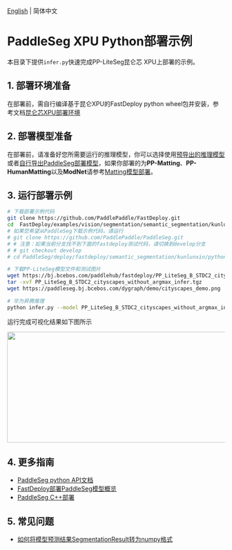 [English](README.md) | 简体中文
# PaddleSeg XPU Python部署示例

本目录下提供`infer.py`快速完成PP-LiteSeg昆仑芯 XPU上部署的示例。

## 1. 部署环境准备

在部署前，需自行编译基于昆仑XPU的FastDeploy python wheel包并安装，参考文档[昆仑芯XPU部署环境](https://github.com/PaddlePaddle/FastDeploy/blob/develop/docs/cn/build_and_install#自行编译安装)

## 2. 部署模型准备  
在部署前，请准备好您所需要运行的推理模型，你可以选择使用[预导出的推理模型](../README.md)或者[自行导出PaddleSeg部署模型](../README.md)，如果你部署的为**PP-Matting**、**PP-HumanMatting**以及**ModNet**请参考[Matting模型部署](../../../matting)。  

## 3. 运行部署示例  
```bash
# 下载部署示例代码
git clone https://github.com/PaddlePaddle/FastDeploy.git
cd  FastDeploy/examples/vision/segmentation/semantic_segmentation/kunlunxin/python
# 如果您希望从PaddleSeg下载示例代码，请运行
# git clone https://github.com/PaddlePaddle/PaddleSeg.git
# # 注意：如果当前分支找不到下面的fastdeploy测试代码，请切换到develop分支
# # git checkout develop
# cd PaddleSeg/deploy/fastdeploy/semantic_segmentation/kunlunxin/python

# 下载PP-LiteSeg模型文件和测试图片
wget https://bj.bcebos.com/paddlehub/fastdeploy/PP_LiteSeg_B_STDC2_cityscapes_without_argmax_infer.tgz
tar -xvf PP_LiteSeg_B_STDC2_cityscapes_without_argmax_infer.tgz
wget https://paddleseg.bj.bcebos.com/dygraph/demo/cityscapes_demo.png

# 华为昇腾推理
python infer.py --model PP_LiteSeg_B_STDC2_cityscapes_without_argmax_infer --image cityscapes_demo.png
```

运行完成可视化结果如下图所示
<div  align="center">  
<img src="https://user-images.githubusercontent.com/16222477/191712880-91ae128d-247a-43e0-b1e3-cafae78431e0.jpg", width=512px, height=256px />
</div>

## 4. 更多指南  
- [PaddleSeg python API文档](https://www.paddlepaddle.org.cn/fastdeploy-api-doc/python/html/semantic_segmentation.html)
- [FastDeploy部署PaddleSeg模型概览](..)
- [PaddleSeg C++部署](../cpp)

## 5. 常见问题
- [如何将模型预测结果SegmentationResult转为numpy格式](https://github.com/PaddlePaddle/FastDeploy/blob/develop/docs/cn/faq/vision_result_related_problems.md)
